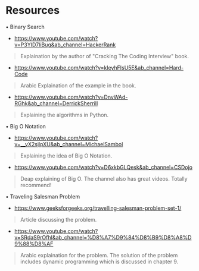 # Resources
• Binary Search
- https://www.youtube.com/watch?v=P3YID7liBug&ab_channel=HackerRank
> Explaination by the author of "Cracking The Coding Interview" book.

- https://www.youtube.com/watch?v=kleyhFIsU5E&ab_channel=Hard-Code
> Arabic Explaination of the example in the book.

- https://www.youtube.com/watch?v=DnvWAd-RGhk&ab_channel=DerrickSherrill
> Explaining the algorithms in Python.


• Big O Notation
- https://www.youtube.com/watch?v=__vX2sjlpXU&ab_channel=MichaelSambol
> Explaining the idea of Big O Notation.

- https://www.youtube.com/watch?v=D6xkbGLQesk&ab_channel=CSDojo
> Deap explaining of Big O. The channel also has great videos. Totally recommend!


• Traveling Salesman Problem
- https://www.geeksforgeeks.org/travelling-salesman-problem-set-1/
> Article discussing the problem.

- https://www.youtube.com/watch?v=SRdaS9rOfhI&ab_channel=%D8%A7%D9%84%D8%B9%D8%A8%D9%88%D8%AF
> Arabic explaination for the problem.
The solution of the problem includes dynamic programming which is discussed in chapter 9.
